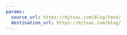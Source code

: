 ```yaml
---
params:
  source_url: https://mjtsai.com/blog/feed/
  destination_url: https://mjtsai.com/blog/
---
```

